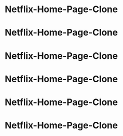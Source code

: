 # Netflix-Home-Page-Clone
# Netflix-Home-Page-Clone
# Netflix-Home-Page-Clone
# Netflix-Home-Page-Clone
# Netflix-Home-Page-Clone
# Netflix-Home-Page-Clone
